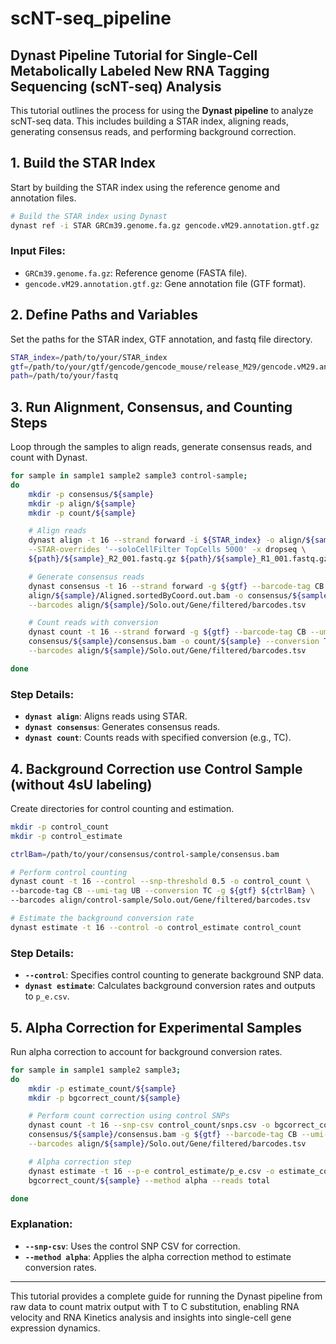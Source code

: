 # scNT-seq_pipeline
## Dynast Pipeline Tutorial for Single-Cell Metabolically Labeled New RNA Tagging Sequencing (scNT-seq) Analysis

This tutorial outlines the process for using the **Dynast pipeline** to analyze scNT-seq data. This includes building a STAR index, aligning reads, generating consensus reads, and performing background correction.

## 1. Build the STAR Index

Start by building the STAR index using the reference genome and annotation files.

```bash
# Build the STAR index using Dynast
dynast ref -i STAR GRCm39.genome.fa.gz gencode.vM29.annotation.gtf.gz
```

### Input Files:
- `GRCm39.genome.fa.gz`: Reference genome (FASTA file).
- `gencode.vM29.annotation.gtf.gz`: Gene annotation file (GTF format).

## 2. Define Paths and Variables

Set the paths for the STAR index, GTF annotation, and fastq file directory.

```bash
STAR_index=/path/to/your/STAR_index
gtf=/path/to/your/gtf/gencode/gencode_mouse/release_M29/gencode.vM29.annotation.gtf
path=/path/to/your/fastq
```

## 3. Run Alignment, Consensus, and Counting Steps

Loop through the samples to align reads, generate consensus reads, and count with Dynast.

```bash
for sample in sample1 sample2 sample3 control-sample;
do
    mkdir -p consensus/${sample}
    mkdir -p align/${sample}
    mkdir -p count/${sample}

    # Align reads
    dynast align -t 16 --strand forward -i ${STAR_index} -o align/${sample} \
    --STAR-overrides '--soloCellFilter TopCells 5000' -x dropseq \
    ${path}/${sample}_R2_001.fastq.gz ${path}/${sample}_R1_001.fastq.gz

    # Generate consensus reads
    dynast consensus -t 16 --strand forward -g ${gtf} --barcode-tag CB --umi-tag UB \
    align/${sample}/Aligned.sortedByCoord.out.bam -o consensus/${sample} \
    --barcodes align/${sample}/Solo.out/Gene/filtered/barcodes.tsv

    # Count reads with conversion
    dynast count -t 16 --strand forward -g ${gtf} --barcode-tag CB --umi-tag UB \
    consensus/${sample}/consensus.bam -o count/${sample} --conversion TC \
    --barcodes align/${sample}/Solo.out/Gene/filtered/barcodes.tsv

done
```

### Step Details:
- **`dynast align`**: Aligns reads using STAR.
- **`dynast consensus`**: Generates consensus reads.
- **`dynast count`**: Counts reads with specified conversion (e.g., TC).

## 4. Background Correction use Control Sample (without 4sU labeling)

Create directories for control counting and estimation.

```bash
mkdir -p control_count
mkdir -p control_estimate

ctrlBam=/path/to/your/consensus/control-sample/consensus.bam

# Perform control counting
dynast count -t 16 --control --snp-threshold 0.5 -o control_count \
--barcode-tag CB --umi-tag UB --conversion TC -g ${gtf} ${ctrlBam} \
--barcodes align/control-sample/Solo.out/Gene/filtered/barcodes.tsv

# Estimate the background conversion rate
dynast estimate -t 16 --control -o control_estimate control_count
```

### Step Details:
- **`--control`**: Specifies control counting to generate background SNP data.
- **`dynast estimate`**: Calculates background conversion rates and outputs to `p_e.csv`.

## 5. Alpha Correction for Experimental Samples

Run alpha correction to account for background conversion rates.

```bash
for sample in sample1 sample2 sample3;
do
    mkdir -p estimate_count/${sample}
    mkdir -p bgcorrect_count/${sample}

    # Perform count correction using control SNPs
    dynast count -t 16 --snp-csv control_count/snps.csv -o bgcorrect_count/${sample} \
    consensus/${sample}/consensus.bam -g ${gtf} --barcode-tag CB --umi-tag UB --conversion TC \
    --barcodes align/${sample}/Solo.out/Gene/filtered/barcodes.tsv

    # Alpha correction step
    dynast estimate -t 16 --p-e control_estimate/p_e.csv -o estimate_count/${sample} \
    bgcorrect_count/${sample} --method alpha --reads total

done
```

### Explanation:
- **`--snp-csv`**: Uses the control SNP CSV for correction.
- **`--method alpha`**: Applies the alpha correction method to estimate conversion rates.

---

This tutorial provides a complete guide for running the Dynast pipeline from raw data to count matrix output with T to C substitution, enabling RNA velocity and RNA Kinetics analysis and insights into single-cell gene expression dynamics.


